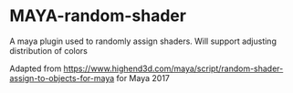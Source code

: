 # MAYA-random-shader

A maya plugin used to randomly assign shaders. Will support adjusting distribution of colors


Adapted from https://www.highend3d.com/maya/script/random-shader-assign-to-objects-for-maya for Maya 2017 
